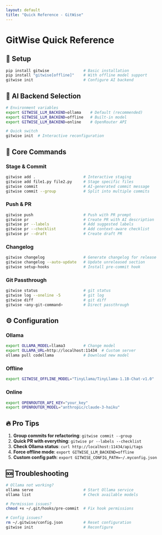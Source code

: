 ```yaml
---
layout: default
title: "Quick Reference - GitWise"
---
```


# GitWise Quick Reference

## 🚀 Setup
```bash
pip install gitwise               # Basic installation
pip install "gitwise[offline]"    # With offline model support
gitwise init                      # Configure AI backend
```

## 🤖 AI Backend Selection
```bash
# Environment variables
export GITWISE_LLM_BACKEND=ollama    # Default (recommended)
export GITWISE_LLM_BACKEND=offline   # Built-in model
export GITWISE_LLM_BACKEND=online    # OpenRouter API

# Quick switch
gitwise init  # Interactive reconfiguration
```

## 📝 Core Commands

### Stage & Commit
```bash
gitwise add .                     # Interactive staging
gitwise add file1.py file2.py     # Stage specific files
gitwise commit                    # AI-generated commit message
gitwise commit --group            # Split into multiple commits
```

### Push & PR
```bash
gitwise push                      # Push with PR prompt
gitwise pr                        # Create PR with AI description
gitwise pr --labels               # Add suggested labels
gitwise pr --checklist            # Add context-aware checklist
gitwise pr --draft                # Create draft PR
```

### Changelog
```bash
gitwise changelog                 # Generate changelog for release
gitwise changelog --auto-update   # Update unreleased section
gitwise setup-hooks               # Install pre-commit hook
```

### Git Passthrough
```bash
gitwise status                    # git status
gitwise log --oneline -5          # git log
gitwise diff                      # git diff
gitwise <any-git-command>         # Direct passthrough
```

## ⚙️ Configuration

### Ollama
```bash
export OLLAMA_MODEL=llama3        # Change model
export OLLAMA_URL=http://localhost:11434  # Custom server
ollama pull codellama             # Download new model
```

### Offline
```bash
export GITWISE_OFFLINE_MODEL="TinyLlama/TinyLlama-1.1B-Chat-v1.0"
```

### Online
```bash
export OPENROUTER_API_KEY="your_key"
export OPENROUTER_MODEL="anthropic/claude-3-haiku"
```

## 🔥 Pro Tips

1. **Group commits for refactoring**: `gitwise commit --group`
2. **Quick PR with everything**: `gitwise pr --labels --checklist`
3. **Check Ollama status**: `curl http://localhost:11434/api/tags`
4. **Force offline mode**: `export GITWISE_LLM_BACKEND=offline`
5. **Custom config path**: `export GITWISE_CONFIG_PATH=~/.myconfig.json`

## 🆘 Troubleshooting

```bash
# Ollama not working?
ollama serve                      # Start Ollama service
ollama list                       # Check available models

# Permission issues?
chmod +x ~/.git/hooks/pre-commit  # Fix hook permissions

# Config issues?
rm ~/.gitwise/config.json         # Reset configuration
gitwise init                      # Reconfigure
``` 